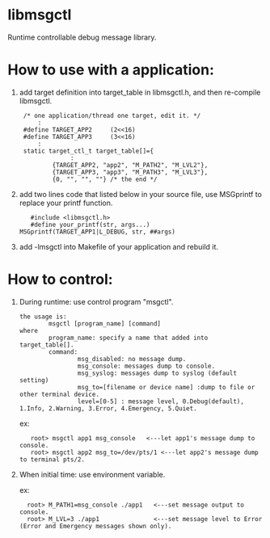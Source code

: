 # libmsgctl
Runtime controllable debug message library.

# How to use with a application:
1. add target definition into target_table in libmsgctl.h, and then re-compile libmsgctl.
                 
        /* one application/thread one target, edit it. */
            :
        #define TARGET_APP2     (2<<16)
        #define TARGET_APP3     (3<<16)
            :
        static target_ctl_t target_table[]={
                     :
                {TARGET_APP2, "app2", "M_PATH2", "M_LVL2"},
                {TARGET_APP3, "app3", "M_PATH3", "M_LVL3"},
                {0, "", "", ""} /* the end */
2. add two lines code that listed below in your source file, use MSGprintf to replace your printf function.
      
          #include <libmsgctl.h>
          #define your_printf(str, args...)       MSGprintf(TARGET_APP1|L_DEBUG, str, ##args) 
3. add -lmsgctl into Makefile of your application and rebuild it.

# How to control:
1. During runtime: use control program "msgctl".

       the usage is:
               msgctl [program_name] [command]
       where
               program_name: specify a name that added into target_table[].
               command:
                       msg_disabled: no message dump.
                       msg_console: messages dump to console.
                       msg_syslog: messages dump to syslog (default setting)
                       msg_to=[filename or device name] :dump to file or other terminal device.
                       level=[0-5] : message level, 0.Debug(default), 1.Info, 2.Warning, 3.Error, 4.Emergency, 5.Quiet.
      ex:
 
          root> msgctl app1 msg_console   <---let app1's message dump to console.
          root> msgctl app2 msg_to=/dev/pts/1 <---let app2's message dump to terminal pts/2.
 2. When initial time: use environment variable.
 
      ex:
      
          root> M_PATH1=msg_console ./app1   <---set message output to console.
          root> M_LVL=3 ./app1               <---set message level to Error (Error and Emergency messages shown only).
